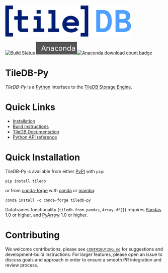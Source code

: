 <a href="https://tiledb.com"><img src="https://github.com/TileDB-Inc/TileDB/raw/main/doc/source/_static/tiledb-logo_color_no_margin_@4x.png" alt="TileDB logo" width="400"></a>


[![Build Status](https://dev.azure.com/TileDB-Inc/CI/_apis/build/status/TileDB-Inc.TileDB-Py?branchName=main)](https://dev.azure.com/TileDB-Inc/CI/_build/latest?definitionId=1&branchName=main)
![](https://raw.githubusercontent.com/TileDB-Inc/TileDB/main/doc/anaconda.svg?sanitize=true)[![Anaconda download count badge](https://anaconda.org/conda-forge/TileDB-Py/badges/downloads.svg)](https://anaconda.org/conda-forge/TileDB-Py)


# TileDB-Py

*TileDB-Py* is a [Python](https://python.org) interface to the [TileDB Storage Engine](https://github.com/TileDB-Inc/TileDB).

# Quick Links

* [Installation](https://docs.tiledb.com/developer/installation/quick-install)
* [Build Instructions](https://docs.tiledb.com/main/how-to/installation/building-from-source/python)
* [TileDB Documentation](https://docs.tiledb.com/main/)
* [Python API reference](https://tiledb-inc-tiledb-py.readthedocs-hosted.com/en/stable)

# Quick Installation

TileDB-Py is available from either [PyPI](https://pypi.org/project/tiledb/) with ``pip``:

```
pip install tiledb
```

or from [conda-forge](https://anaconda.org/conda-forge/tiledb-py) with
[conda](https://conda.io/docs/) or [mamba](https://github.com/mamba-org/mamba#installation):

```
conda install -c conda-forge tiledb-py
```

Dataframes functionality (`tiledb.from_pandas`, `Array.df[]`) requires [Pandas](https://pandas.pydata.org/) 1.0 or higher, and [PyArrow](https://arrow.apache.org/docs/python/) 1.0 or higher.

# Contributing

We welcome contributions, please see [`CONTRIBUTING.md`](https://github.com/TileDB-Inc/TileDB-Py/blob/main/CONTRIBUTING.md) for suggestions and
development-build instructions. For larger features, please open an issue to discuss goals and
approach in order to ensure a smooth PR integration and review process.
